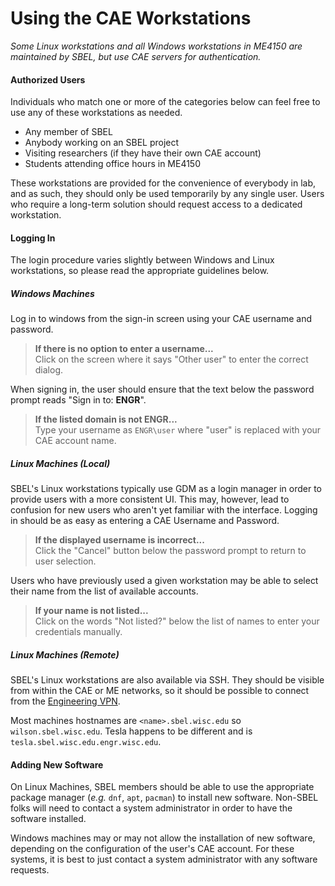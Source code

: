 # Using the CAE Workstations

_Some Linux workstations and all Windows workstations in ME4150 are maintained by SBEL, but use CAE servers for authentication._

#### Authorized Users
Individuals who match one or more of the categories below can feel free to use any of these workstations as needed.

- Any member of SBEL
- Anybody working on an SBEL project
- Visiting researchers (if they have their own CAE account)
- Students attending office hours in ME4150

These workstations are provided for the convenience of everybody in lab, and as such, they should only be used temporarily by any single user. Users who require a long-term solution should request access to a dedicated workstation.

#### Logging In

The login procedure varies slightly between Windows and Linux workstations, so please read the appropriate guidelines below.

##### Windows Machines
Log in to windows from the sign-in screen using your CAE username and password.

> **If there is no option to enter a username...** \
> Click on the screen where it says "Other user" to enter the correct dialog.

When signing in, the user should ensure that the text below the password prompt reads "Sign in to: **ENGR**".

> **If the listed domain is not ENGR...** \
> Type your username as `ENGR\user` where "user" is replaced with your CAE account name.

##### Linux Machines (Local)
SBEL's Linux workstations typically use GDM as a login manager in order to provide users with a more consistent UI. This may, however, lead to confusion for new users who aren't yet familiar with the interface. Logging in should be as easy as entering a CAE Username and Password.

> **If the displayed username is incorrect...** \
> Click the "Cancel" button below the password prompt to return to user selection.

Users who have previously used a given workstation may be able to select their name from the list of available accounts.

> **If your name is not listed...** \
> Click on the words "Not listed?" below the list of names to enter your credentials manually.

##### Linux Machines (Remote)
SBEL's Linux workstations are also available via SSH. They should be visible from within the CAE or ME networks, so it should be possible to connect from the [Engineering VPN](https://kb.wisc.edu/cae/84859).

Most machines hostnames are `<name>.sbel.wisc.edu` so `wilson.sbel.wisc.edu`.
Tesla happens to be different and is  `tesla.sbel.wisc.edu.engr.wisc.edu`. 

#### Adding New Software
On Linux Machines, SBEL members should be able to use the appropriate package manager (_e.g._ `dnf`, `apt`, `pacman`) to install new software. Non-SBEL folks will need to contact a system administrator in order to have the software installed.

Windows machines may or may not allow the installation of new software, depending on the configuration of the user's CAE account. For these systems, it is best to just contact a system administrator with any software requests.
